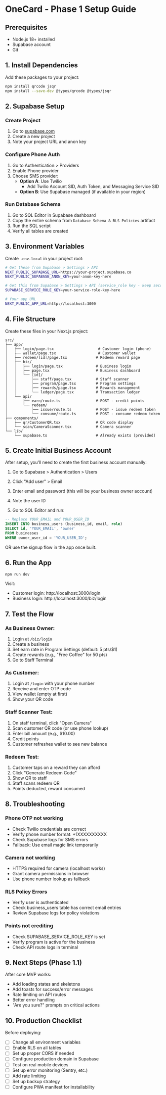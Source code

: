 # OneCard - Phase 1 Setup Guide

## Prerequisites
- Node.js 18+ installed
- Supabase account
- Git

## 1. Install Dependencies

Add these packages to your project:

```bash
npm install qrcode jsqr
npm install --save-dev @types/qrcode @types/jsqr
```

## 2. Supabase Setup

### Create Project
1. Go to [supabase.com](https://supabase.com)
2. Create a new project
3. Note your project URL and anon key

### Configure Phone Auth
1. Go to Authentication > Providers
2. Enable Phone provider
3. Choose SMS provider:
   - **Option A**: Use Twilio
     - Add Twilio Account SID, Auth Token, and Messaging Service SID
   - **Option B**: Use Supabase managed (if available in your region)

### Run Database Schema
1. Go to SQL Editor in Supabase dashboard
2. Copy the entire schema from `Database Schema & RLS Policies` artifact
3. Run the SQL script
4. Verify all tables are created

## 3. Environment Variables

Create `.env.local` in your project root:

```bash
# Get these from Supabase > Settings > API
NEXT_PUBLIC_SUPABASE_URL=https://your-project.supabase.co
NEXT_PUBLIC_SUPABASE_ANON_KEY=your-anon-key-here

# Get this from Supabase > Settings > API (service_role key - keep secret!)
SUPABASE_SERVICE_ROLE_KEY=your-service-role-key-here

# Your app URL
NEXT_PUBLIC_APP_URL=http://localhost:3000
```

## 4. File Structure

Create these files in your Next.js project:

```
src/
├── app/
│   ├── login/page.tsx                    # Customer login (phone)
│   ├── wallet/page.tsx                   # Customer wallet
│   ├── redeem/[id]/page.tsx             # Redeem reward page
│   ├── biz/
│   │   ├── login/page.tsx               # Business login
│   │   ├── page.tsx                     # Business dashboard
│   │   └── [id]/
│   │       ├── staff/page.tsx           # Staff scanner
│   │       ├── program/page.tsx         # Program settings
│   │       ├── rewards/page.tsx         # Rewards management
│   │       └── ledger/page.tsx          # Transaction ledger
│   └── api/
│       ├── earn/route.ts                # POST - credit points
│       └── redeem/
│           ├── issue/route.ts           # POST - issue redeem token
│           └── consume/route.ts         # POST - consume redeem token
├── components/
│   ├── qr/CustomerQR.tsx                # QR code display
│   └── scan/CameraScanner.tsx           # Camera scanner
└── lib/
    └── supabase.ts                      # Already exists (provided)
```

## 5. Create Initial Business Account

After setup, you'll need to create the first business account manually:

1. Go to Supabase > Authentication > Users
2. Click "Add user" > Email
3. Enter email and password (this will be your business owner account)
4. Note the user ID

5. Go to SQL Editor and run:
```sql
-- Replace YOUR_EMAIL and YOUR_USER_ID
INSERT INTO business_users (business_id, email, role)
SELECT id, 'YOUR_EMAIL', 'owner'
FROM businesses
WHERE owner_user_id = 'YOUR_USER_ID';
```

OR use the signup flow in the app once built.

## 6. Run the App

```bash
npm run dev
```

Visit:
- Customer login: http://localhost:3000/login
- Business login: http://localhost:3000/biz/login

## 7. Test the Flow

### As Business Owner:
1. Login at `/biz/login`
2. Create a business
3. Set earn rate in Program Settings (default: 5 pts/$1)
4. Create rewards (e.g., "Free Coffee" for 50 pts)
5. Go to Staff Terminal

### As Customer:
1. Login at `/login` with your phone number
2. Receive and enter OTP code
3. View wallet (empty at first)
4. Show your QR code

### Staff Scanner Test:
1. On staff terminal, click "Open Camera"
2. Scan customer QR code (or use phone lookup)
3. Enter bill amount (e.g., $10.00)
4. Credit points
5. Customer refreshes wallet to see new balance

### Redeem Test:
1. Customer taps on a reward they can afford
2. Click "Generate Redeem Code"
3. Show QR to staff
4. Staff scans redeem QR
5. Points deducted, reward consumed

## 8. Troubleshooting

### Phone OTP not working
- Check Twilio credentials are correct
- Verify phone number format: +1XXXXXXXXXX
- Check Supabase logs for SMS errors
- Fallback: Use email magic link temporarily

### Camera not working
- HTTPS required for camera (localhost works)
- Grant camera permissions in browser
- Use phone number lookup as fallback

### RLS Policy Errors
- Verify user is authenticated
- Check business_users table has correct email entries
- Review Supabase logs for policy violations

### Points not crediting
- Check SUPABASE_SERVICE_ROLE_KEY is set
- Verify program is active for the business
- Check API route logs in terminal

## 9. Next Steps (Phase 1.1)

After core MVP works:
- Add loading states and skeletons
- Add toasts for success/error messages
- Rate limiting on API routes
- Better error handling
- "Are you sure?" prompts on critical actions

## 10. Production Checklist

Before deploying:
- [ ] Change all environment variables
- [ ] Enable RLS on all tables
- [ ] Set up proper CORS if needed
- [ ] Configure production domain in Supabase
- [ ] Test on real mobile devices
- [ ] Set up error monitoring (Sentry, etc.)
- [ ] Add rate limiting
- [ ] Set up backup strategy
- [ ] Configure PWA manifest for installability